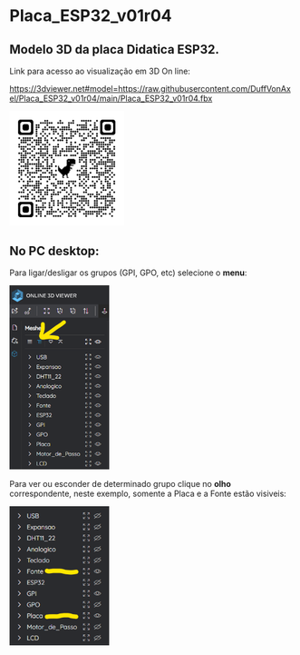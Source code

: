 # Placa_ESP32_v01r04
## Modelo 3D da placa Didatica ESP32.
Link para acesso ao visualização em 3D On line:

https://3dviewer.net#model=https://raw.githubusercontent.com/DuffVonAxel/Placa_ESP32_v01r04/main/Placa_ESP32_v01r04.fbx


<img src="qrcode_3dviewer.net.png" width="40%">

## No PC desktop:
Para ligar/desligar os grupos (GPI, GPO, etc) selecione o **menu**:

<img src="menu.png" width="35%">

Para ver ou esconder de determinado grupo clique no **olho** correspondente, neste exemplo, somente a Placa e a Fonte estão visiveis:

<img src="menu2.png" width="35%">
